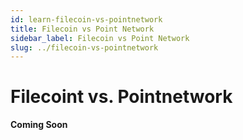 ```yaml
---
id: learn-filecoin-vs-pointnetwork
title: Filecoin vs Point Network
sidebar_label: Filecoin vs Point Network
slug: ../filecoin-vs-pointnetwork
---
```


# Filecoint vs. Pointnetwork

**Coming Soon**